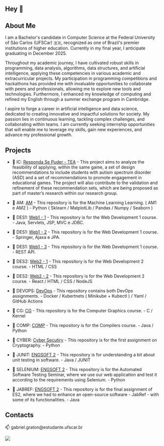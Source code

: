 ## Hey 👋

## About Me

<p> I am a Bachelor's candidate in Computer Science at the Federal University of São Carlos (UFSCar) 🇧🇷, recognized as one of Brazil's premier institutions of higher education. Currently in my final year, I anticipate graduating in December 2025.  </p>

<p> Throughout my academic journey, I have cultivated robust skills in programming, data analysis, algorithms, data structures, and artificial intelligence, applying these competencies in various academic and extracurricular projects. My participation in programming competitions and hackathons has provided me with invaluable opportunities to collaborate with peers and professionals, allowing me to explore new tools and technologies. Furthermore, I enhanced my knowledge of computing and refined my English through a summer exchange program in Cambridge.  </p>

<p> I aspire to forge a career in artificial intelligence and data science, dedicated to creating innovative and impactful solutions for society. My passion lies in continuous learning, tackling complex challenges, and collaborating within teams. I am currently seeking internship opportunities that will enable me to leverage my skills, gain new experiences, and advance my professional growth. </p>


## Projects

- 🔭 IC: <a href="https://github.com/Notargg/responda_se_puder_tea" target="_blank">Responda Se Puder - TEA</a> - This project aims to analyze the feasibility of applying, within the same game, a set of design recommendations to include students with autism spectrum disorder (ASD) and a set of recommendations to promote engagement in educational games. The project will also contribute to the validation and refinement of these recommendation sets, which are being proposed as part of master’s research within our research group.

- 🔭 AM: <a href="https://github.com/Notargg/AM" target="_blank"> AM</a> - This repository is for the Machine Learning Learning. ( AM1 e AM2 ) - Python ( Sklearn / MatplotLib / Pandas / Numpy / Seaborn )

- 🔭 DES1: <a href="https://github.com/Portix-S/DesWeb1" target="_blank"> Web1 - 1</a> - This repository is for the Web Development 1 course. - Java, Servlets, JSP, MVC e JDBC.
  
- 🔭 DES1: <a href="https://github.com/Arata2703/DesWeb1_2" target="_blank"> Web1 - 2</a> - This repository is for the Web Development 1 course. - Springer, Ajaxa e JPA.

- 🔭 DES1: <a href="https://github.com/Portix-S/DesWeb1_3" target="_blank"> Web1 - 3</a> - This repository is for the Web Development 1 course. - REST API.
  
- 🔭 DES2: <a href="https://github.com/Notargg/WEB2_2023-2" target="_blank">  Web2 - 1</a> - This repository is for the Web Development 2 course. - HTML / CSS

- 🔭 DES2: <a href="https://github.com/anaconrado/WEB2_projetoReact" target="_blank"> Web2 - 2</a> - This repository is for the Web Development 2 course. - React / HTML / CSS / NodeJS
  
- 🔭 DEVOPS: <a href="https://github.com/Notargg/DevOps_D" target="_blank"> DevOps</a> - This repository contains both DevOps assignments. - Docker / Kubertnets ( Minikube + Kubectl ) / Yaml / GitHub Actions
  
- 🔭 CG: <a href="https://github.com/Notargg/CG" target="_blank"> CG</a> - This repository is for the Computer Graphics course. - C / Kernel

- 🔭 COMP: <a href="https://github.com/Notargg/COMP_24_1" target="_blank"> COMP</a> - This repository is for the Compilers course. - Java / Python

- 🔭 CYBER: <a href="https://github.com/Notargg/Cyber_Crypto" target="_blank"> Cyber Secutiry</a> - This repository is for the first assignment on Cryptography. - Python

- 🔭 JUNIT: <a href="https://github.com/Notargg/JUNIT" target="_blank"> ENGSOFT 2</a> - This repository is for understanding a bit about unit testing in software.  - Java / JUNIT

- 🔭 SELENIUM: <a href="https://github.com/Portix-S/ES2-Seminario2" target="_blank"> ENGSOFT  2</a> - This repository is for the Automated Software Testing Seminar, where we use our web application and test it according to the requirements using Selenium. - Python

- 🔭 JABREF: <a href="https://github.com/Portix-S/DC-UFSCar-ES2-202301-Grupo-CGRVV-" target="_blank"> ENGSOFT  2</a> - This repository is for the final assignment of ES2, where we had to enhance an open-source software - JabRef - with some of its functionalities. - Java

## Contacts

<p> 📫 gabriel.graton@estudante.ufscar.br <p>
<a href="https://www.linkedin.com/in/ggraton" target="_blank"><img loading="lazy" src="https://img.shields.io/badge/-LinkedIn-%230077B5?style=for-the-badge&logo=linkedin&logoColor=white" target="_blank"></a>   


